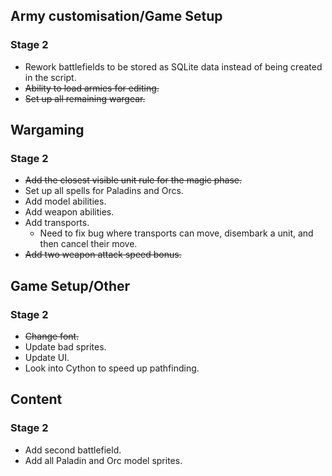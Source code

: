 
## Army customisation/Game Setup

### Stage 2

- Rework battlefields to be stored as SQLite data instead of being created in the script. 
- ~~Ability to load armies for editing.~~
- ~~Set up all remaining wargear.~~

## Wargaming

### Stage 2

- ~~Add the closest visible unit rule for the magic phase.~~
- Set up all spells for Paladins and Orcs.
- Add model abilities.
- Add weapon abilities.
- Add transports.
	- Need to fix bug where transports can move, disembark a unit, and then cancel their move.
- ~~Add two weapon attack speed bonus.~~

## Game Setup/Other

### Stage 2

- ~~Change font.~~
- Update bad sprites.
- Update UI.
- Look into Cython to speed up pathfinding.

## Content

### Stage 2

- Add second battlefield.
- Add all Paladin and Orc model sprites.